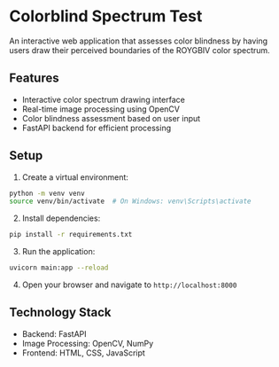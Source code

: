# Colorblind Spectrum Test

An interactive web application that assesses color blindness by having users draw their perceived boundaries of the ROYGBIV color spectrum.

## Features

- Interactive color spectrum drawing interface
- Real-time image processing using OpenCV
- Color blindness assessment based on user input
- FastAPI backend for efficient processing

## Setup

1. Create a virtual environment:
```bash
python -m venv venv
source venv/bin/activate  # On Windows: venv\Scripts\activate
```

2. Install dependencies:
```bash
pip install -r requirements.txt
```

3. Run the application:
```bash
uvicorn main:app --reload
```

4. Open your browser and navigate to `http://localhost:8000`

## Technology Stack

- Backend: FastAPI
- Image Processing: OpenCV, NumPy
- Frontend: HTML, CSS, JavaScript 
